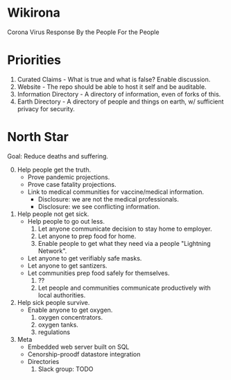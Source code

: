 # Wikirona
Corona Virus Response By the People For the People

# Priorities
1. Curated Claims - What is true and what is false?  Enable discussion.
2. Website - The repo should be able to host it self and be auditable.
3. Information Directory - A directory of information, even of forks of this.
4. Earth Directory - A directory of people and things on earth, w/ sufficient privacy for security.

# North Star

Goal: Reduce deaths and suffering.

0. Help people get the truth.
   * Prove pandemic projections.
   * Prove case fatality projections.
   * Link to medical communities for vaccine/medical information.
     - Disclosure: we are not the medical professionals.
     - Disclosure: we see conflicting information.
1. Help people not get sick.
   * Help people to go out less.
     1. Let anyone communicate decision to stay home to employer.
     2. Let anyone to prep food for home.
     3. Enable people to get what they need via a people "Lightning Network".
   * Let anyone to get verifiably safe masks.
   * Let anyone to get santizers.
   * Let communities prep food safely for themselves.
     1. ??
     2. Let people and communities communicate productively with local authorities.
2. Help sick people survive.
   * Enable anyone to get oxygen.
     1. oxygen concentrators.
     2. oxygen tanks.
     3. regulations
3. Meta
   * Embedded web server built on SQL
   * Cenorship-proodf datastore integration
   * Directories
     1. Slack group: TODO

